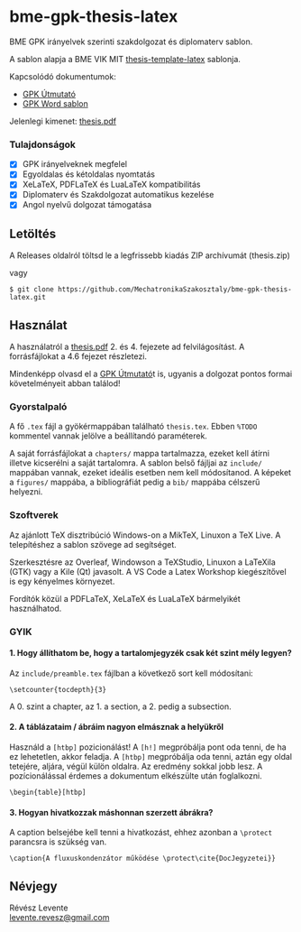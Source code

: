 # bme-gpk-thesis-latex

BME GPK irányelvek szerinti szakdolgozat és diplomaterv sablon.

A sablon alapja a BME VIK MIT [thesis-template-latex] sablonja.

Kapcsolódó dokumentumok:

- [GPK Útmutató]
- [GPK Word sablon]

Jelenlegi kimenet: [thesis.pdf]

### Tulajdonságok

- [x] GPK irányelveknek megfelel
- [x] Egyoldalas és kétoldalas nyomtatás
- [x] XeLaTeX, PDFLaTeX és LuaLaTeX kompatibilitás
- [x] Diplomaterv és Szakdolgozat automatikus kezelése
- [x] Angol nyelvű dolgozat támogatása

## Letöltés

A Releases oldalról töltsd le a legfrissebb kiadás ZIP archívumát (thesis.zip)

vagy

    $ git clone https://github.com/MechatronikaSzakosztaly/bme-gpk-thesis-latex.git

## Használat

A használatról a [thesis.pdf] 2. és 4. fejezete ad felvilágosítást. A forrásfájlokat a 4.6 fejezet részletezi.

Mindenképp olvasd el a [GPK Útmutató]t is, ugyanis a dolgozat pontos formai követelményeit abban találod!

### Gyorstalpaló

A fő `.tex` fájl a gyökérmappában található `thesis.tex`. Ebben `%TODO` kommentel vannak jelölve a beállítandó paraméterek.

A saját forrásfájlokat a `chapters/` mappa tartalmazza, ezeket kell átírni illetve kicserélni a saját tartalomra. A sablon belső fájljai az `include/` mappában vannak, ezeket ideális esetben nem kell módosítanod. A képeket a `figures/` mappába, a bibliográfiát pedig a `bib/` mappába célszerű helyezni.

### Szoftverek

Az ajánlott TeX disztribúció Windows-on a MikTeX, Linuxon a TeX Live. A telepítéshez a sablon szövege ad segítséget.

Szerkesztésre az Overleaf, Windowson a TeXStudio, Linuxon a LaTeXila (GTK) vagy a Kile (Qt) javasolt. A VS Code a Latex Workshop kiegészítővel is egy kényelmes környezet.

Fordítók közül a PDFLaTeX, XeLaTeX és LuaLaTeX bármelyikét használhatod.

### GYIK

#### 1. Hogy állíthatom be, hogy a tartalomjegyzék csak két szint mély legyen?

Az `include/preamble.tex` fájlban a következő sort kell módosítani:

    \setcounter{tocdepth}{3}

A 0. szint a chapter, az 1. a section, a 2. pedig a subsection.

#### 2. A táblázataim / ábráim nagyon elmásznak a helyükről

Használd a `[htbp]` pozicionálást! A `[h!]` megpróbálja pont oda tenni, de ha ez lehetetlen, akkor feladja. A `[htbp]` megpróbálja oda tenni, aztán egy oldal tetejére, aljára, végül külön oldalra. Az eredmény sokkal jobb lesz. A pozícionálással érdemes a dokumentum elkészülte után foglalkozni.

    \begin{table}[htbp]

#### 3. Hogyan hivatkozzak máshonnan szerzett ábrákra?

A caption belsejébe kell tenni a hivatkozást, ehhez azonban a `\protect` parancsra is szükség van.

    \caption{A fluxuskondenzátor működése \protect\cite{DocJegyzetei}}

## Névjegy

Révész Levente  
levente.revesz@gmail.com

[thesis-template-latex]: https://github.com/FTSRG/thesis-template-latex
[GPK Útmutató]: https://gpk.bme.hu/downloads/hu/archive/gepeszkar/doku/Szabalyzatok/2015/6-melleklet(SZD&DT&ZV&SZGY_Szabalyzat)_Utmutato.pdf
[GPK Word sablon]: https://gpk.bme.hu/downloads/hu/archive/gepeszkar/doku/Szabalyzatok/2015/7-melleklet(SZD&DT&ZV&SZGY_Szabalyzat)_SZD_DT_forma_egyoldalas_HUN.docx
[thesis.pdf]: https://github.com/MechatronikaSzakosztaly/bme-gpk-thesis-latex/releases/download/v1.1/thesis_hu.pdf
